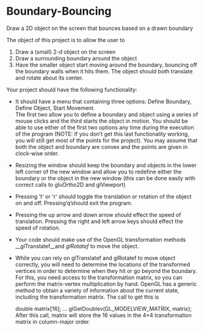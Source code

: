 # Boundary-Bouncing
Draw a 2D object on the screen that bounces based on a drawn boundary

The object of this project is to allow the user to

1.  Draw a (small) 2-d object on the screen
2.  Draw a surrounding boundary around the object
3.  Have the smaller object start moving around the boundary, bouncing off the boundary walls when it hits them.  The object should both translate and rotate about its center.

Your project should have the following functionality:
- It  should  have  a  menu  that  containing  three  options: Define Boundary, Define Object, Start Movement.  
The first two allow you to define a boundary and object using a series of mouse clicks and the third starts the object in motion.
You should be able to use either of the first two options any time during the execution of the program (NOTE: If you don’t get this last functionality working, you will still get most of the points for the project).  You may assume that both the object and boundary are convex and the points are given in clock-wise order.

- Resizing the window should keep the boundary and objects in the lower left corner of the new window and allow you to redefine either the boundary or the object in the new window (this can be done easily with correct calls to gluOrtho2D and glViewport)
- Pressing 't' or 'r' should toggle the translation or rotation of the object on and off.  Pressing’q’should exit the program.
- Pressing the up arrow and down arrow should effect the speed of translation.  Pressing the right and left arrow keys should effect the speed of rotation.
- Your  code  should  make  use  of  the  OpenGL  transformation  methods __glTranslatef__and _glRotatef_ to move the object.
- While you can rely on glTranslatef and glRotatef to move object correctly, you will need to determine the locations of the transformed vertices in order to determine when they hit or go beyond the boundary. For this, you need access to the transformation matrix, so you can perform the matrix-vertex multiplication by hand. OpenGL has a generic method to obtain a variety of information about the current state, including the transformation matrix.  The call to get this is

  double matrix[16];
  ...
  glGetDoublev(GL_MODELVIEW_MATRIX, matrix);
  After this call, matrix will store the 16 values in the 4×4 transformation matrix in column-major order.

